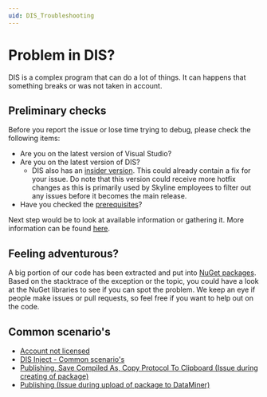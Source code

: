 ```yaml
---
uid: DIS_Troubleshooting
---
```


# Problem in DIS?

DIS is a complex program that can do a lot of things. It can happens that something breaks or was not taken in account.

## Preliminary checks

Before you report the issue or lose time trying to debug, please check the following items:

- Are you on the latest version of Visual Studio?
- Are you on the latest version of DIS?
  - DIS also has an [insider version](https://community.dataminer.services/dataminer-integration-studio-other-downloads/). This could already contain a fix for your issue. Do note that this version could receive more hotfix changes as this is primarily used by Skyline employees to filter out any issues before it becomes the main release.
- Have you checked the [prerequisites](xref:Prerequisites)?

Next step would be to look at available information or gathering it. More information can be found [here](xref:DIS_Troubleshooting_RetrieveInformation).

## Feeling adventurous?

A big portion of our code has been extracted and put into [NuGet packages](xref:Platform_independent_CICD#nuget-libraries). Based on the stacktrace of the exception or the topic, you could have a look at the NuGet libraries to see if you can spot the problem. We keep an eye if people make issues or pull requests, so feel free if you want to help out on the code.

## Common scenario's

- [Account not licensed](xref:DIS_Troubleshooting_LicenseIssue)
- [DIS Inject - Common scenario's](xref:DIS_Troubleshooting_DisInject)
- [Publishing, Save Compiled As, Copy Protocol To Clipboard (Issue during creating of package)](xref:DIS_Troubleshooting_CompilationFailure)
- [Publishing (Issue during upload of package to DataMiner)](xref:DIS_Troubleshooting_UploadFailure)
